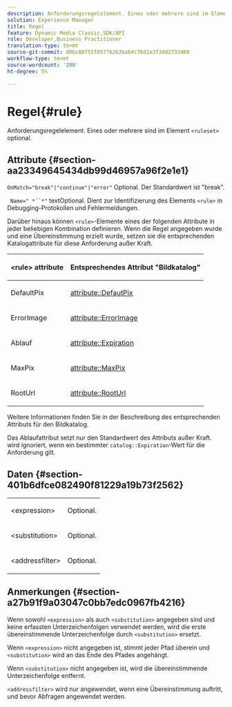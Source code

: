 ```yaml
---
description: Anforderungsregelelement. Eines oder mehrere sind im Element <ruleSet> optional.
solution: Experience Manager
title: Regel
feature: Dynamic Media Classic,SDK/API
role: Developer,Business Practitioner
translation-type: tm+mt
source-git-commit: d0bc88f55f857762b3bab4c76d1e3f3dd2733d60
workflow-type: tm+mt
source-wordcount: '200'
ht-degree: 5%

---
```



# Regel{#rule}

Anforderungsregelelement. Eines oder mehrere sind im Element `<ruleset>` optional.

## Attribute {#section-aa23349645434db99d46957a96f2e1e1}

`OnMatch="break"|"continue"|"error"` Optional. Der Standardwert ist &quot;break&quot;.

` Name=" *``*"` textOptional. Dient zur Identifizierung des Elements `<rule>` in Debugging-Protokollen und Fehlermeldungen.

Darüber hinaus können `<rule>`-Elemente eines der folgenden Attribute in jeder beliebigen Kombination definieren. Wenn die Regel angegeben wurde und eine Übereinstimmung erzielt wurde, setzen sie die entsprechenden Katalogattribute für diese Anforderung außer Kraft.

<table id="table_AFEFDE61C9ED40019C10D8FE5B16CA23"> 
 <thead> 
  <tr> 
   <th colname="col1" class="entry"> <p>&lt;rule&gt; attribute </p> </th> 
   <th colname="col2" class="entry"> <p>Entsprechendes Attribut "Bildkatalog" </p> </th> 
  </tr> 
 </thead>
 <tbody> 
  <tr> 
   <td colname="col1"> <p> <span class="codeph"> DefaultPix  </span> </p> </td> 
   <td colname="col2"> <p> <a href="../../../../../ir-api/material-cat/image-rendering-api-ref/c-ir-material-catalog/c-ir-attributes-reference/r-ir-defaultpix.md#reference-102c98f9b5d24d2aaaeb756653fb0e6f" type="reference" format="dita" scope="local"> attribute::DefautPix  </a> </p> </td> 
  </tr> 
  <tr> 
   <td colname="col1"> <p> <span class="codeph"> ErrorImage  </span> </p> </td> 
   <td colname="col2"> <p> <a href="../../../../../ir-api/material-cat/image-rendering-api-ref/c-ir-material-catalog/c-ir-attributes-reference/r-ir-errorimage.md#reference-b58bdaba96074c52802ca8dc54bfe2f0" type="reference" format="dita" scope="local"> attribute::ErrorImage  </a> </p> </td> 
  </tr> 
  <tr> 
   <td colname="col1"> <p> <span class="codeph"> Ablauf </span> </p> </td> 
   <td colname="col2"> <p> <a href="../../../../../ir-api/material-cat/image-rendering-api-ref/c-ir-material-catalog/c-ir-attributes-reference/r-ir-expiration.md#reference-0f68ad8199c64bd4bc8d27dd78b7d996" type="reference" format="dita" scope="local"> attribute::Expiration  </a> </p> </td> 
  </tr> 
  <tr> 
   <td colname="col1"> <p> <span class="codeph"> MaxPix  </span> </p> </td> 
   <td colname="col2"> <p> <a href="../../../../../ir-api/material-cat/image-rendering-api-ref/c-ir-material-catalog/c-ir-attributes-reference/r-ir-maxpix.md#reference-569f186bbc2840a6bd3cffa8ff3e7657" type="reference" format="dita" scope="local"> attribute::MaxPix  </a> </p> </td> 
  </tr> 
  <tr> 
   <td colname="col1"> <p> <span class="codeph"> RootUrl  </span> </p> </td> 
   <td colname="col2"> <p> <a href="../../../../../ir-api/material-cat/image-rendering-api-ref/c-ir-material-catalog/c-ir-attributes-reference/r-ir-rooturl.md#reference-b8d706a573814802bd6794223cc78402" type="reference" format="dita" scope="local"> attribute::RootUrl  </a> </p> </td> 
  </tr> 
 </tbody> 
</table>

Weitere Informationen finden Sie in der Beschreibung des entsprechenden Attributs für den Bildkatalog.

Das Ablaufattribut setzt nur den Standardwert des Attributs außer Kraft. wird ignoriert, wenn ein bestimmter `catalog::Expiration`-Wert für die Anforderung gilt.

## Daten {#section-401b6dfce082490f81229a19b73f2562}

<table id="simpletable_A7E17B52AF754687ACCFFBE747939331"> 
 <tr class="strow"> 
  <td class="stentry"> <p> <span class="codeph"> &lt;expression&gt; </span> </p> </td> 
  <td class="stentry"> <p>Optional. </p> </td> 
 </tr> 
 <tr class="strow"> 
  <td class="stentry"> <p> <span class="codeph"> &lt;substitution&gt; </span> </p> </td> 
  <td class="stentry"> <p>Optional. </p> </td> 
 </tr> 
 <tr class="strow"> 
  <td class="stentry"> <p> <span class="codeph"> &lt;addressfilter&gt; </span> </p> </td> 
  <td class="stentry"> <p>Optional. </p> </td> 
 </tr> 
</table>

## Anmerkungen {#section-a27b91f9a03047c0bb7edc0967fb4216}

Wenn sowohl `<expression>` als auch `<substitution>` angegeben sind und keine erfassten Unterzeichenfolgen verwendet werden, wird die erste übereinstimmende Unterzeichenfolge durch `<substitution>` ersetzt.

Wenn `<expression>` nicht angegeben ist, stimmt jeder Pfad überein und `<substitution>` wird an das Ende des Pfades angehängt.

Wenn `<substitution>` nicht angegeben ist, wird die übereinstimmende Unterzeichenfolge entfernt.

`<addressfilter>` wird nur angewendet, wenn eine Übereinstimmung auftritt, und bevor Abfragen angewendet werden.
